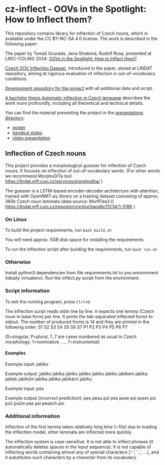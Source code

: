 # cz-inflect - OOVs in the Spotlight: How to Inflect them?

This repository contains library for inflection of Czech nouns, which is available under the CC BY-NC-SA 4.0 license. The work is described in the following paper:

The paper by Tomáš Sourada, Jana Straková, Rudolf Rosa, presented at LREC-COLING 2024: [OOVs in the Spotlight: How to Inflect them?](https://aclanthology.org/2024.lrec-main.1091)

[Czech OOV Inflection Dataset](http://hdl.handle.net/11234/1-5471), introduced in the paper, stored at LINDAT repository, aiming at rigorous evaluation of inflection in out-of-vocabulary conditions.

[Development repository for the project](https://github.com/tomsouri/cz-inflect-dev) with all additional data and script.

[A bachelor thesis Automatic inflection in Czech language](http://hdl.handle.net/20.500.11956/184286) describes the work more profoundly, including all theoretical and technical details.

You can find the material presenting the project in the [presentations directory](presentations/):
- [poster](presentations/poster-OOVs-in-the-Spotlight-How-to-Inflect-them.pdf)
- [handout slides](presentations/handout-OOVs-in-the-Spotlight-How-to-Inflect-them.pdf)
- [video presentation](presentations/video-OOVs-in-the-Spotlight-How-to-Inflect-them.mp4)

## Inflection of Czech nouns

This project provides a morphological guesser for inflection of Czech nouns. It focuses on inflection of out-of-vocabulary words. (For other words we recommend MorphoDiTa tool https://lindat.mff.cuni.cz/services/morphodita/ )

The guesser is a LSTM-based encoder-decoder architecture with attention, trained with OpenNMT-py library on a training dataset consisting of approx. 360k Czech noun lemmata (data source: MorfFlex2.0 https://lindat.mff.cuni.cz/repository/xmlui/handle/11234/1-3186 ).


### On Linux

To build the project requirements, run
`bash build.sh`

You will need approx. 5GB disk space for installing the requirements.

To run the inflection script after building the requirements, run
`bash run.sh`

### Otherwise

Install python3 dependencies from file requirements.txt to you environment (ideally virtualenv).
Run the inflect.py script from the environment.

### Script information
To exit the running program, press `Ctrl+D`.

The inflection script reads stdin line by line. It expects one lemma (Czech noun in base form) per line.
It prints the tab-separated inflected forms to stdout.
The number of produced forms is 14 and they are printed in the following order:
S1	S2	S3	S4	S5	S6	S7	P1	P2	P3	P4	P5	P6	P7

(S=singular, P=plural, 1..7 are cases numbered as usual in Czech morphology: 1=nominative, ..., 7=instrumental)

#### Examples
Example input:
jablko

Example output:
jablko	jablka	jablku	jablko	jablko	jablku	jablkem	jablka	jablek	jablkům	jablka	jablka	jablkách	jablky

 
Example input:
pes

Example output (incorrect prediction):
pes	pesu	psi	pes	pese	psi	psem	psi	psů	psům	pse	psi	pesech	psi


### Additional information
Inflection of the first lemma takes relatively long time (~10s) due to loading the inflection model, other lemmata are inflected more quickly.

The inflection system is case-sensitive. It is not able to inflect phrases (it automatically deletes spaces in the input sequence). It is not capable of inflecting words containing almost any of special characters ('-', '_', ...), and it substitutes such characters by a character from its vocabulary.

